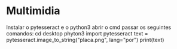 # Multimidia
Instalar o pytesseract e o python3
abrir o cmd
passar os seguintes comandos:
cd desktop
phyton3
import pytesseract
text = pytesseract.image_to_string("placa.png", lang="por")
print(text)
